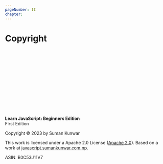 ```yaml
---
pageNumber: II
chapter: 
---
```


# Copyright

<br/>
<br/>
<br/>
<br/>
<br/>
<br/>
<br/>
<br/>
<br/>
<br/>
<br/>
<br/>


**Learn JavaScript: Beginners Edition**  
First Edition

Copyright © 2023 by Suman Kunwar




This work is licensed under a Apache 2.0 License  ([<abbr title="Apache">Apache</abbr> 2.0](http://www.apache.org/licenses/LICENSE-2.0)).
Based on a work at [javascript.sumankunwar.com.np](https://javascript.sumankunwar.com.np/).

ASIN: B0C53J11V7



